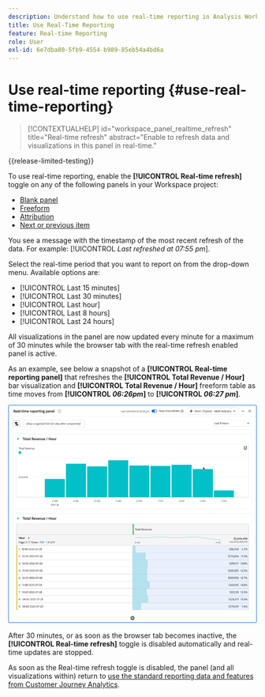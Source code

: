 ```yaml
---
description: Understand how to use real-time reporting in Analysis Workspace.
title: Use Real-Time Reporting
feature: Real-time Reporting
role: User
exl-id: 6e7dba80-5fb9-4554-b989-85eb54a4bd6a
---
```

# Use real-time reporting {#use-real-time-reporting}

>[!CONTEXTUALHELP]
>id="workspace_panel_realtime_refresh"
>title="Real-time refresh"
>abstract="Enable to refresh data and visualizations in this panel in real-time."

{{release-limited-testing}}

To use real-time reporting, enable the **[!UICONTROL Real-time refresh]** toggle on any of the following panels in your Workspace project:

* [Blank panel](/help/analysis-workspace/c-panels/blank-panel.md)
* [Freeform](/help/analysis-workspace/c-panels/freeform-panel.md)
* [Attribution](/help/analysis-workspace/c-panels/attribution.md)
* [Next or previous item](/help/analysis-workspace/c-panels/next-previous.md)

You see a message with the timestamp of the most recent refresh of the data. For example: [!UICONTROL  *Last refreshed at 07:55 pm*].

Select the real-time period that you want to report on from the drop-down menu. Available options are:

* [!UICONTROL Last 15 minutes]
* [!UICONTROL Last 30 minutes]
* [!UICONTROL Last hour]
* [!UICONTROL Last 8 hours]
* [!UICONTROL Last 24 hours]

All visualizations in the panel are now updated every minute for a maximum of 30 minutes while the browser tab with the real-time refresh enabled panel is active.

As an example, see below a snapshot of a **[!UICONTROL Real-time reporting panel]** that refreshes the **[!UICONTROL Total Revenue / Hour]** bar visualization and **[!UICONTROL Total Revenue / Hour]** freeform table as time moves from **[!UICONTROL *06:26pm*]** to **[!UICONTROL *06:27 pm*]**.

![Real-time refresh](assets/real-time-refresh.gif)

After 30 minutes, or as soon as the browser tab becomes inactive, the **[!UICONTROL Real-time refresh]** toggle is disabled automatically and real-time updates are stopped.

As soon as the Real-time refresh toggle is disabled, the panel (and all visualizations within) return to [use the standard reporting data and features from Customer Journey Analytics](real-time.md#how-it-works).
